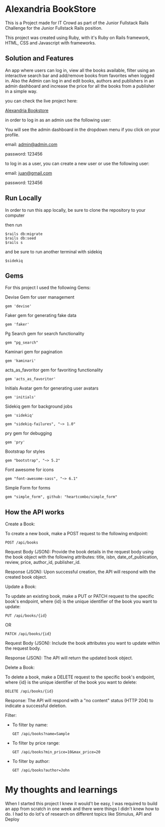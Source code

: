 # Alexandria BookStore

This is a Project made for IT Crowd as part of the Junior Fullstack Rails Challenge for the Junior Fullstack Rails position.

This project was created using Ruby, with it's Ruby on Rails framework, HTML, CSS and Javascript with frameworks.

## Solution and Features

An app where users can log in, view all the books available, filter using an interactive search bar and add/remove books from favorites when logged in. Also the Admin can log in and edit books, authors and publishers in an admin dashboard and increase the price for all the books from a publisher in a simple way.

you can check the live project here:

[Alexandria Bookstore](https://alexandria-bookstore-64efd0d92505.herokuapp.com/)

in order to log in as an admin use the following user:

You will see the admin dashboard in the dropdown menu if you click on your profile.

email: admin@admin.com

password: 123456

to log in as a user, you can create a new user or use the following user:

email: juan@gmail.com

password: 123456

## Run Locally

In order to run this app locally, be sure to clone the repository to your computer

then run
```
$rails db:migrate
$rails db:seed
$rails s
```
and be sure to run another terminal with sidekiq
```
$sidekiq
```
## Gems

For this project I used the following Gems:

Devise Gem for user management
```
gem 'devise'
```
Faker gem for generating fake data
```
gem 'faker'
```
Pg Search gem for search functionality
```
gem "pg_search"
```
Kaminari gem for pagination
```
gem 'kaminari'
```
acts_as_favoritor gem for favoriting functionality
```
gem 'acts_as_favoritor'
```
Initials Avatar gem for generating user avatars
```
gem 'initials'
```
Sidekiq gem for background jobs
```
gem 'sidekiq'
```
```
gem "sidekiq-failures", "~> 1.0"
```
pry gem for debugging
```
gem 'pry'
```
Bootstrap for styles
```
gem "bootstrap", "~> 5.2"
```
Font awesome for icons
```
gem "font-awesome-sass", "~> 6.1"
```
Simple Form for forms
```
gem "simple_form", github: "heartcombo/simple_form"
```
## How the API works

Create a Book:

To create a new book, make a POST request to the following endpoint:
```
POST /api/books
```
Request Body (JSON): Provide the book details in the request body using the book object with the following attributes: title, isbn, date_of_publication, review, price, author_id, publisher_id.

Response (JSON): Upon successful creation, the API will respond with the created book object.

Update a Book:

To update an existing book, make a PUT or PATCH request to the specific book's endpoint, where {id} is the unique identifier of the book you want to update:
```
PUT /api/books/{id}
```
OR
```
PATCH /api/books/{id}
```
Request Body (JSON): Include the book attributes you want to update within the request body.

Response (JSON): The API will return the updated book object.

Delete a Book:

To delete a book, make a DELETE request to the specific book's endpoint, where {id} is the unique identifier of the book you want to delete:
```
DELETE /api/books/{id}
```
Response: The API will respond with a "no content" status (HTTP 204) to indicate a successful deletion.

Filter:
   - To filter by name:
     ```
     GET /api/books?name=Sample
     ```

   - To filter by price range:
     ```
     GET /api/books?min_price=10&max_price=20
     ```

   - To filter by author:
     ```
     GET /api/books?author=John
     ```
# My thoughts and learnings

When I started this project I knew it would't be easy, I was required to build an app from scratch in one week and there were things I didn't knew how to do. I had to do lot's of research on different topics like Stimulus, API and Deploy
